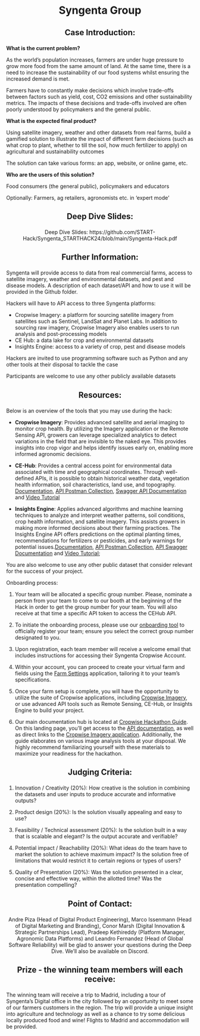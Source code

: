 # <p align="center"> Syngenta Group </p>

## <p align="center"> Case Introduction: </p>

**What is the current problem?**

As the world’s population increases, farmers are under huge pressure to grow more food from the same amount of land. At the same time, there is a need to increase the sustainability of our food systems whilst ensuring the increased demand is met.

Farmers have to constantly make decisions which involve trade-offs between factors such as yield, cost, CO2 emissions and other sustainability metrics. The impacts of these decisions and trade-offs involved are often poorly understood by policymakers and the general public.

**What is the expected final product?**

Using satellite imagery, weather and other datasets from real farms, build a gamified solution to illustrate the impact of different farm decisions (such as what crop to plant, whether to till the soil, how much fertilizer to apply) on agricultural and sustainability outcomes

The solution can take various forms: an app, website, or online game, etc.

**Who are the users of this solution?**

Food consumers (the general public), policymakers and educators

Optionally: Farmers, ag retailers, agronomists etc. in ‘expert mode’

## <p align="center"> Deep Dive Slides: </p>

<p align="center"> Deep Dive Slides: https://github.com/START-Hack/Syngenta_STARTHACK24/blob/main/Syngenta-Hack.pdf </p>

## <p align="center"> Further Information: </p>

Syngenta will provide access to data from real commercial farms, access to satellite imagery, weather and environmental datasets, and pest and disease models. A description of each dataset/API and how to use it will be provided in the Github folder.

Hackers will have to API access to three Syngenta platforms:

- Cropwise Imagery: a platform for sourcing satellite imagery from satellites such as Sentinel, LandSat and Planet Labs. In addition to sourcing raw imagery, Cropwise Imagery also enables users to run analysis and post-processing models
- CE Hub: a data lake for crop and environmental datasets
- Insights Engine: access to a variety of crop, pest and disease models

Hackers are invited to use programming software such as Python and any other tools at their disposal to tackle the case

Participants are welcome to use any other publicly available datasets

## <p align="center"> Resources: </p>

Below is an overview of the tools that you may use during the hack:

- **Cropwise Imagery**: Provides advanced satellite and aerial imaging to monitor crop health. By utilizing the Imagery application or the Remote Sensing API, growers can leverage specialized analytics to detect variations in the field that are invisible to the naked eye. This provides insights into crop vigor and helps identify issues early on, enabling more informed agronomic decisions.​

- **CE-Hub**: Provides a central access point for environmental data associated with time and geographical coordinates. Through well-defined APIs, it is possible to obtain historical weather data, vegetation health information, soil characteristics, land use, and topography.​ [Documentation](https://github.com/syngenta/syngenta-start-global-hackathon-2024/blob/main/docs/api/ce%20hub/CEHub%20API%20Service%20Specification.docx), [API Postman Collection](https://github.com/syngenta/syngenta-start-global-hackathon-2024/blob/main/docs/api/ce%20hub/CE%20Hub%20API's.postman_collection.json), [Swagger API Documentation](https://services.cehub.syngenta-ais.com/swagger/index.html) and [Video Tutorial](https://github.com/syngenta/syngenta-start-global-hackathon-2024/blob/main/docs/api/ce%20hub/GMT20240319-133726_Recording_1920x1080.mp4)

- **Insights Engine**: Applies advanced algorithms and machine learning techniques to analyze and interpret weather patterns, soil conditions, crop health information, and satellite imagery. This assists growers in making more informed decisions about their farming practices.​ The Insights Engine API offers predictions on the optimal planting times, recommendations for fertilizers or pesticides, and early warnings for potential issues.[Documentation](https://github.com/syngenta/syngenta-start-global-hackathon-2024/blob/main/docs/api/insights%20engine/Insights%20Engine%20API%20Service%20Specification%20v3.0.docx), [API Postman Collection](https://github.com/syngenta/syngenta-start-global-hackathon-2024/blob/main/docs/api/insights%20engine/IE_model_APIs.postman_collectionv3.json), [API Swagger Documentation](https://docs.api.insights.cropwise.com/#tag/Computational-Agronomy) and [Video Tutorial](https://github.com/syngenta/syngenta-start-global-hackathon-2024/blob/main/docs/api/insights%20engine/GMT20240319-080707_Recording_1920x1080.mp4);

You are also welcome to use any other public dataset that consider relevant for the success of your project.

Onboarding process:

1. Your team will be allocated a specific group number. Please, nominate a person from your team to come to our booth at the beginning of the Hack in order to get the group number for your team. You will also receive at that time a specific API token to access the CEHub API.

2. To initiate the onboarding process, please use our [onboarding tool](https://syngenta.github.io/syngenta-start-global-hackathon-2024/) to officially register your team; ensure you select the correct group number designated to you.

3. Upon registration, each team member will receive a welcome email that includes instructions for accessing their Syngenta Cropwise Account.

4. Within your account, you can proceed to create your virtual farm and fields using the [Farm Settings](https://app.cropwise.com/app/) application, tailoring it to your team’s specifications.

5. Once your farm setup is complete, you will have the opportunity to utilize the suite of Cropwise applications, including [Cropwise Imagery](https://imagery.cropwise.com/), or use advanced API tools such as Remote Sensing, CE-Hub, or Insights Engine to build your project.

6. Our main documentation hub is located at [Cropwise Hackathon Guide](https://syngenta.github.io/syngenta-start-global-hackathon-2024/guide.html). On this landing page, you’ll get access to the [API documentation](https://github.com/syngenta/syngenta-start-global-hackathon-2024), as well as direct links to the [Cropwise Imagery application](https://imagery.cropwise.com/). Additionally, the guide elaborates on various image analysis tools at your disposal. We highly recommend familiarizing yourself with these materials to maximize your readiness for the hackathon.

## <p align="center"> Judging Criteria: </p>

1. Innovation / Creativity (20%): How creative is the solution in combining the datasets and user inputs to produce accurate and informative outputs?

2. Product design (20%): Is the solution visually appealing and easy to use?

3. Feasibility / Technical assessment (20%): Is the solution built in a way that is scalable and elegant? Is the output accurate and verifiable?

4. Potential impact / Reachability (20%): What ideas do the team have to market the solution to achieve maximum impact? Is the solution free of limitations that would restrict it to certain regions or types of users?

5. Quality of Presentation (20%): Was the solution presented in a clear, concise and effective way, within the allotted time? Was the presentation compelling?

## <p align="center"> Point of Contact: </p>

<p align="center"> Andre Piza (Head of Digital Product Engineering), Marco Issenmann (Head of Digital Marketing and Branding), Conor Marsh (Digital Innovation & Strategic Partnerships Lead), Pradeep Kethireddy (Platform Manager, Agronomic Data Platforms) and Leandro Fernandez (Head of Global Software Reliability) will be glad to answer your questions during the Deep Dive. We’ll also be available on Discord. </p>

## <p align="center"> Prize - the winning team members will each receive: </p>

The winning team will receive a trip to Madrid, including a tour of Syngenta’s Digital office in the city followed by an opportunity to meet some of our farmers customers in the region. The trip will provide a unique insight into agriculture and technology as well as a chance to try some delicious locally produced food and wine! Flights to Madrid and accommodation will be provided.
